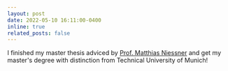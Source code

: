 ```yaml
---
layout: post
date: 2022-05-10 16:11:00-0400
inline: true
related_posts: false
---
```


I finished my master thesis adviced by [Prof. Matthias Niessner](https://niessnerlab.org/members/matthias_niessner/profile.html) and get my master's degree with distinction from Technical University of Munich!
